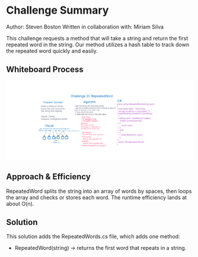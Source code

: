 # Challenge Summary

Author: Steven Boston
Written in collaboration with: Miriam Silva

This challenge requests a method that will take a string and return the first repeated word in the string. Our method utilizes a hash table to track down the repeated word quickly and easily.

## Whiteboard Process

![C31WhiteBoard](C31WhiteBoard.png)

## Approach & Efficiency

RepeatedWord splits the string into an array of words by spaces, then loops the array and checks or stores each word. The runtime efficiency lands at about O(n).

## Solution

This solution adds the RepeatedWords.cs file, which adds one method:

- RepeatedWord(string) -> returns the first word that repeats in a string.
